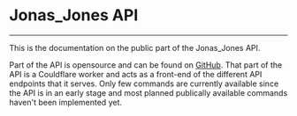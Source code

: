 # Jonas_Jones API
---
This is the documentation on the public part of the Jonas_Jones API. 


Part of the API is opensource and can be found on [GitHub](https://github.com/J-onasJones/api-worker). That part of the API is a Couldflare worker and acts as a front-end of the different API endpoints that it serves. Only few commands are currently available since the API is in an early stage and most planned publically available commands haven't been implemented yet.